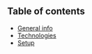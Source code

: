 ## Table of contents
* [General info](#general-info)
* [Technologies](#technologies)
* [Setup](#setup)